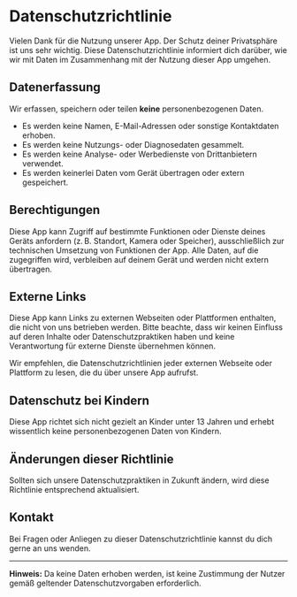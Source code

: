 # Datenschutzrichtlinie

Vielen Dank für die Nutzung unserer App. Der Schutz deiner Privatsphäre ist uns sehr wichtig. Diese Datenschutzrichtlinie informiert dich darüber, wie wir mit Daten im Zusammenhang mit der Nutzung dieser App umgehen.

## Datenerfassung

Wir erfassen, speichern oder teilen **keine** personenbezogenen Daten.

- Es werden keine Namen, E-Mail-Adressen oder sonstige Kontaktdaten erhoben.
- Es werden keine Nutzungs- oder Diagnosedaten gesammelt.
- Es werden keine Analyse- oder Werbedienste von Drittanbietern verwendet.
- Es werden keinerlei Daten vom Gerät übertragen oder extern gespeichert.

## Berechtigungen

Diese App kann Zugriff auf bestimmte Funktionen oder Dienste deines Geräts anfordern (z. B. Standort, Kamera oder Speicher), ausschließlich zur technischen Umsetzung von Funktionen der App. Alle Daten, auf die zugegriffen wird, verbleiben auf deinem Gerät und werden nicht extern übertragen.

## Externe Links

Diese App kann Links zu externen Webseiten oder Plattformen enthalten, die nicht von uns betrieben werden. Bitte beachte, dass wir keinen Einfluss auf deren Inhalte oder Datenschutzpraktiken haben und keine Verantwortung für externe Dienste übernehmen können.

Wir empfehlen, die Datenschutzrichtlinien jeder externen Webseite oder Plattform zu lesen, die du über unsere App aufrufst.

## Datenschutz bei Kindern

Diese App richtet sich nicht gezielt an Kinder unter 13 Jahren und erhebt wissentlich keine personenbezogenen Daten von Kindern.

## Änderungen dieser Richtlinie

Sollten sich unsere Datenschutzpraktiken in Zukunft ändern, wird diese Richtlinie entsprechend aktualisiert.

## Kontakt

Bei Fragen oder Anliegen zu dieser Datenschutzrichtlinie kannst du dich gerne an uns wenden.

---

**Hinweis:** Da keine Daten erhoben werden, ist keine Zustimmung der Nutzer gemäß geltender Datenschutzvorgaben erforderlich.
